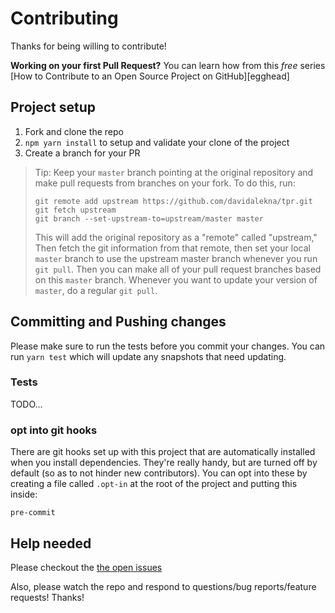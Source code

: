 # Contributing

Thanks for being willing to contribute!

**Working on your first Pull Request?** You can learn how from this _free_
series [How to Contribute to an Open Source Project on GitHub][egghead]

## Project setup

1.  Fork and clone the repo
2.  `npm yarn install` to setup and validate your clone of the project
3.  Create a branch for your PR

> Tip: Keep your `master` branch pointing at the original repository and make
> pull requests from branches on your fork. To do this, run:
>
> ```
> git remote add upstream https://github.com/davidalekna/tpr.git
> git fetch upstream
> git branch --set-upstream-to=upstream/master master
> ```
>
> This will add the original repository as a "remote" called "upstream," Then
> fetch the git information from that remote, then set your local `master`
> branch to use the upstream master branch whenever you run `git pull`. Then you
> can make all of your pull request branches based on this `master` branch.
> Whenever you want to update your version of `master`, do a regular `git pull`.

## Committing and Pushing changes

Please make sure to run the tests before you commit your changes. You can run
`yarn test` which will update any snapshots that need updating.

### Tests

TODO...

### opt into git hooks

There are git hooks set up with this project that are automatically installed
when you install dependencies. They're really handy, but are turned off by
default (so as to not hinder new contributors). You can opt into these by
creating a file called `.opt-in` at the root of the project and putting this
inside:

```
pre-commit
```

## Help needed

Please checkout the [the open issues][issues]

Also, please watch the repo and respond to questions/bug reports/feature
requests! Thanks!

[all-contributors]: https://github.com/davidalekna/tpr/all-contributors
[issues]: https://github.com/davidalekna/tpr/issues
